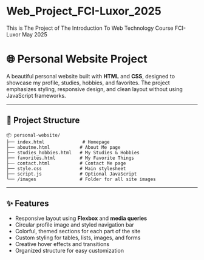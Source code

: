 # Web_Project_FCI-Luxor_2025
This is The Project of The Introduction To Web Technology Course FCI-Luxor May 2025

# 🌐 Personal Website Project

A beautiful personal website built with **HTML** and **CSS**, designed to showcase my profile, studies, hobbies, and favorites. The project emphasizes styling, responsive design, and clean layout without using JavaScript frameworks.

---

## 📁 Project Structure

```
📦 personal-website/
├── index.html              # Homepage
├── aboutme.html           # About Me page
├── studies_hobbies.html   # My Studies & Hobbies
├── favorites.html         # My Favorite Things
├── contact.html           # Contact Me page
├── style.css              # Main stylesheet
├── script.js              # Optional JavaScript
└── /images                # Folder for all site images
```

---

## ✨ Features

- Responsive layout using **Flexbox** and **media queries**
- Circular profile image and styled navigation bar
- Colorful, themed sections for each part of the site
- Custom styling for tables, lists, images, and forms
- Creative hover effects and transitions
- Organized structure for easy customization

